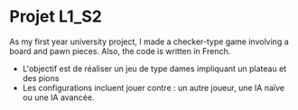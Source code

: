 # Projet L1_S2

As my first year university project, I made a checker-type game involving a board and pawn pieces.
Also, the code is written in French.

- L'objectif est de réaliser un jeu de type dames impliquant un plateau et des pions
- Les configurations incluent jouer contre : un autre joueur, une IA naïve ou une IA avancée.
